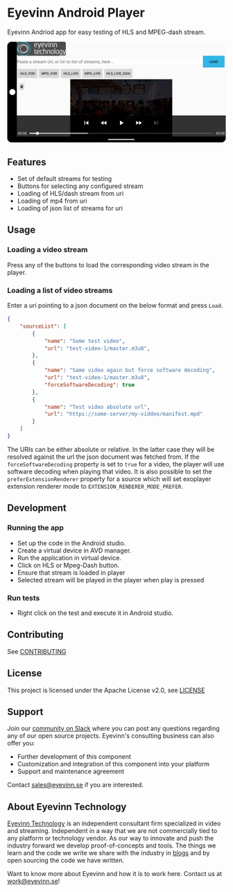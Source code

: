 # Eyevinn Android Player
Eyevinn Andriod app for easy testing of HLS and MPEG-dash stream.

![Screenshot](Screenshot.png)

## Features
- Set of default streams for testing
- Buttons for selecting any configured stream
- Loading of HLS/dash stream from uri
- Loading of mp4 from uri
- Loading of json list of streams for uri

## Usage
### Loading a video stream
Press any of the buttons to load the corresponding video stream in the player.

### Loading a list of video streams
Enter a uri pointing to a json document on the below format and press `Load`.

```json
{
    "sourceList": [
        {
            "name": "Some test video",
            "url": "test-video-1/master.m3u8",
        },
        {
            "name": "Same video again but force software decoding",
            "url": "test-video-1/master.m3u8",
            "forceSoftwareDecoding": true
        },
        {
            "name": "Test video absolute url",
            "url": "https://some-server/my-viddeo/manifest.mpd"
        }
    ]
}
```
The URIs can be either absolute
or relative. In the latter case they will be resolved against the url the json document was
fetched from.
If the `forceSoftwareDecoding` property is set to `true` for a video, the player will use software
decoding when playing that video. It is also possible to set the `preferExtensionRenderer` property
for a source which will set exoplayer extension renderer mode to `EXTENSION_RENDERER_MODE_PREFER`.

## Development
### Running the app
- Set up the code in the Android studio.
- Create a virtual device in AVD manager.
- Run the application in virtual device.
- Click on HLS or Mpeg-Dash button. 
- Ensure that stream is loaded in player
- Selected stream will be played in the player when play is pressed


### Run tests ##
- Right click on the test and execute it in Android studio.

## Contributing

See [CONTRIBUTING](CONTRIBUTING.md)

## License

This project is licensed under the Apache License v2.0, see [LICENSE](LICENSE)

## Support

Join our [community on Slack](http://slack.streamingtech.se) where you can post any questions regarding any of our open source projects. Eyevinn's consulting business can also offer you:

- Further development of this component
- Customization and integration of this component into your platform
- Support and maintenance agreement

Contact [sales@eyevinn.se](mailto:sales@eyevinn.se) if you are interested.

## About Eyevinn Technology

[Eyevinn Technology](https://www.eyevinntechnology.se) is an independent consultant firm specialized in video and streaming. Independent in a way that we are not commercially tied to any platform or technology vendor. As our way to innovate and push the industry forward we develop proof-of-concepts and tools. The things we learn and the code we write we share with the industry in [blogs](https://dev.to/video) and by open sourcing the code we have written.

Want to know more about Eyevinn and how it is to work here. Contact us at work@eyevinn.se!

